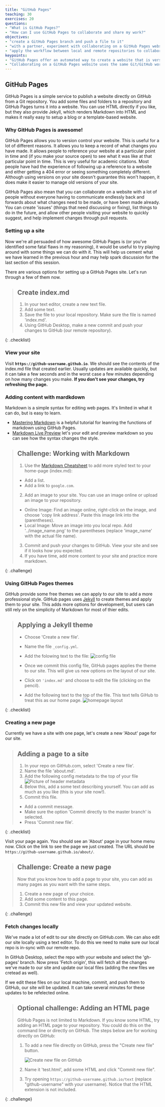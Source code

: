 ```yaml
---
title: "GitHub Pages"
teaching: 30
exercises: 20
questions:
- "What is GitHub Pages?"
- "How can I use GitHub Pages to collaborate and share my work?"
objectives:
- "create a GitHub Pages branch and push a file to it"
- "with a partner, experiment with collaborating on a GitHub Pages website"
- "apply the workflow between local and remote repositories to collaborate on a website"
keypoints:
- "GitHub Pages offer an automated way to create a website that is version controlled and accessible for collaboration"
- "Collaborating on a GitHub Pages website uses the same Git/GitHub workflow you learned for collaborating via a GitHub repository"
---
```


## GitHub Pages

GitHub Pages is a simple service to publish a website directly on GitHub from a Git repository.
You add some files and folders to a repository and GitHub Pages turns it into a website.
You can use HTML directly if you like, but they also provide Jekyll,
which renders Markdown into HTML and makes it really easy to setup a blog or a template-based website.

### Why GitHub Pages is awesome!

GitHub Pages allows you to version control your website. This is useful for a lot of different reasons. It allows you to 
keep a record of what changes you have made. It allows people to reference your website at a particular point in time 
and (if you make your source open) to see what it was like at that particular point in time. This is very useful for 
academic citations. Most people have had the experience of following up a reference to a website and either getting a 
404 error or seeing something completely different. Although using versions on your site doesn't guarantee this won't 
happen, it does make it easier to manage old versions of your site.

GitHub Pages also mean that you can collaborate on a website with a lot of people without everyone having to 
communicate endlessly back and forwards about what changes need to be made, or have been made already. You can create 
'issues' (things that need discussing or fixing), list things to do in the future, and allow other people visiting your 
website to quickly suggest, and help implement changes through pull requests.

### Setting up a site

Now we're all persuaded of how awesome GitHub Pages is (or you've identified some fatal flaws in my reasoning), it 
would be useful to try playing around with some things we can do with it. This will help us cement what we 
have learned in the previous hour and may help spark discussion for the last section of this session.

There are various options for setting up a GitHub Pages site. Let's run through a few of them now.

> ## Create index.md
>
> 1. In your text editor, create a new text file.
> 2. Add some text. 
> 3. Save the file to your local repository. Make sure the file is named 'index.md'.
> 4. Using GitHub Desktop, make a new commit and push your changes to GitHub (our remote repository). 
>
{: .checklist}

### View your site

Visit **`https://github-username.github.io`**.
We should see the contents of the index.md file that created earlier.
Usually updates are available quickly, but it can take a few seconds and in the worst case a few minutes depending on how many changes you make. **If you don't see your changes, try refreshing the page.**

### Adding content with mardkdown

Markdown is a simple syntax for editing web pages. It's limited in what it can do, but is easy to learn. 
- [Mastering Markdown](https://guides.github.com/features/mastering-markdown/) is a helpful tutorial for leanring the functions of markdown using GitHub Pages.
- [Markdown Live Preview](https://markdownlivepreview.com/) let's your edit and preview markdown so you can see how the syntax changes the style.

> ## Challenge: Working with Markdown
> 1. Use the [Markdown Cheatsheet](https://github.com/adam-p/markdown-here/wiki/Markdown-Cheatsheet) to add more styled text to your home-page (index.md):
> - Add a list.
> - Add a link to `google.com`.
> 2. Add an image to your site. You can use an image online or upload an image to your repository.
> - Online Image: Find an image online, right-click on the image, and choose 'copy link address'. Paste this image link into the (parentheses).
> - Local Image: Move an image into you local repo. Add '../image_name.png' to the parentheses (replace 'image_name' with the actual file name).
> 3. Commit and push your changes to GitHub. View your site and see if it looks how you expected.
> 4. If you have time, add more content to your site and practice more markdown.
>
{: .challenge}

### Using GitHub Pages themes

GitHub provide some free themes we can apply to our site to add a more professional style. GitHub pages uses [Jekyll](https://jekyllrb.com/) to create themes and apply them to your site. This adds more options for development, but users can still rely on the simplicity of Markdown for most of thier edits.

> ## Applying a Jekyll theme
> * Choose 'Create a new file'.
> * Name the file `_config.yml`. 
> * Add the folowing text to the file:
> ![config file](../fig/yml.png)
> * Once we commit this config file, GitHub pages applies the theme to our site. This will give us new options on the layout of our site.
> 
> * Click on `'index.md'` and choose to edit the file (clicking on the pencil).
> * Add the following text to the top of the file. This text tells GiHub to treat this as our home page. 
> ![homepage layout](../fig/home.png)
>
{: .checklist}

### Creating a new page

Currently we have a site with one page, let's create a new 'About' page for our site.

> ## Adding a page to a site
> 1. In your repo on GitHub.com, select 'Create a new file'.
> 2. Name the file 'about.md'.
> 3. Add the following config metadata to the top of your file
> ![Picture of header metadata](../fig/aboutPage.png)
> 4. Below this, add a some text describing yourself. You can add as much as you like (this is your site now!).
> 5. Commit this file.
> - Add a commit message.
> - Make sure the option 'Commit directly to the master branch' is selected.
> - Press 'Commit new file'.
> 
{: .checklist}

Visit your page again. You should see an 'About' page in your home menu now. Click on the link to see the page we just created. The URL should be `https://github-username.github.io/about/`. 

> ## Challenge: Create a new page
> Now that you know how to add a page to your site, you can add as many pages as you want with the same steps. 
>
> 1. Create a new page of your choice.
> 2. Add some content to this page.
> 3. Commit this new file and view your updated website.
>
{: .challenge}

### Fetch changes locally

We've made a lot of edit to our site directly on GitHub.com. We can also edit our site locally using a text editor. To do this we need to make sure our local repo is in-sync with our remote repo.

In GitHub Desktop, select the repo with your website and select the 'gh-pages' branch. Now press 'Fetch origin', this will fetch all the changes we've made to our site and update our local files (adding the new files we cretead as well). 

If we edit these files on our local machine, commit, and push them to GitHub, our site will be updated. It can take several minutes for these updates to be refelected online. 

> ## Optional challenge: Adding an HTML page
>
> GitHub Pages is not limited to Markdown. If you know some HTML, try adding an HTML page
> to your repository. You could do this on the command line or directly on GitHub. The
> steps below are for working directly on GitHub:
>
> 1. To add a new file directly on GitHub, press the "Create new file" button. 
>
>    ![Create new file on GitHub](../fig/github-create-new-file.png)
>
> 2. Name it 'test.html', add some HTML and click "Commit new file".
> 3. Try opening `https://github-username.github.io/text`
>    (replace "github-username" with your username).
>    Notice that the HTML extension is not included.
>
{: .challenge}
